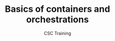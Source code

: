 ---
title: Basics of containers and orchestrations 
author: CSC Training
titleslide: true
lang: en
layout: slides-remark
---